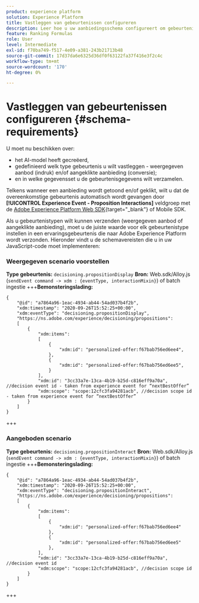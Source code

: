 ```yaml
---
product: experience platform
solution: Experience Platform
title: Vastleggen van gebeurtenissen configureren
description: Leer hoe u uw aanbiedingsschema configureert om gebeurtenissen vast te leggen
feature: Ranking Formulas
role: User
level: Intermediate
exl-id: f70ba749-f517-4e09-a381-243b21713b48
source-git-commit: 17d37da6e6325d36df0f63122fa37f416e3f2c4c
workflow-type: tm+mt
source-wordcount: '170'
ht-degree: 0%

---
```


# Vastleggen van gebeurtenissen configureren {#schema-requirements}

U moet nu beschikken over:

* het AI-model heeft gecreëerd,
* gedefinieerd welk type gebeurtenis u wilt vastleggen - weergegeven aanbod (indruk) en/of aangeklikte aanbieding (conversie);
* en in welke gegevensset u de gebeurtenisgegevens wilt verzamelen.

Telkens wanneer een aanbieding wordt getoond en/of geklikt, wilt u dat de overeenkomstige gebeurtenis automatisch wordt gevangen door **[!UICONTROL Experience Event - Proposition Interactions]** veldgroep met de [Adobe Experience Platform Web SDK](https://experienceleague.adobe.com/docs/experience-platform/edge/web-sdk-faq.html#what-is-adobe-experience-platform-web-sdk%3F){target=&quot;_blank&quot;} of Mobile SDK.

Als u gebeurtenistypen wilt kunnen verzenden (weergegeven aanbod of aangeklikte aanbieding), moet u de juiste waarde voor elk gebeurtenistype instellen in een ervaringsgebeurtenis die naar Adobe Experience Platform wordt verzonden. Hieronder vindt u de schemavereisten die u in uw JavaScript-code moet implementeren:

### Weergegeven scenario voorstellen

**Type gebeurtenis:** `decisioning.propositionDisplay`
**Bron:** Web.sdk/Alloy.js (`sendEvent command -> xdm : {eventType, interactionMixin}`) of batch ingestie
+++**Bemonsteringslading:**

```
{
    "@id": "a7864a96-1eac-4934-ab44-54ad037b4f2b",
    "xdm:timestamp": "2020-09-26T15:52:25+00:00",
    "xdm:eventType": "decisioning.propositionDisplay",
    "https://ns.adobe.com/experience/decisioning/propositions":
    [
        {
            "xdm:items":
            [
                {
                    "xdm:id": "personalized-offer:f67bab756ed6ee4",
                },
                {
                    "xdm:id": "personalized-offer:f67bab756ed6ee5",
                }
            ],
            "xdm:id": "3cc33a7e-13ca-4b19-b25d-c816eff9a70a", //decision event id - taken from experience event for “nextBestOffer”
            "xdm:scope": "scope:12cfc3fa94281acb", //decision scope id - taken from experience event for “nextBestOffer”
        }
    ]
}
```

+++

### Aangeboden scenario

**Type gebeurtenis:** `decisioning.propositionInteract`
**Bron:** Web.sdk/Alloy.js (`sendEvent command -> xdm : {eventType, interactionMixin}`) of batch ingestie
+++**Bemonsteringslading:**

```
{
    "@id": "a7864a96-1eac-4934-ab44-54ad037b4f2b",
    "xdm:timestamp": "2020-09-26T15:52:25+00:00",
    "xdm:eventType": "decisioning.propositionInteract",
    "https://ns.adobe.com/experience/decisioning/propositions":
    [
        {
            "xdm:items":
            [
                {
                    "xdm:id": "personalized-offer:f67bab756ed6ee4"
                },
                {
                    "xdm:id": "personalized-offer:f67bab756ed6ee5"
                },
            ],
            "xdm:id": "3cc33a7e-13ca-4b19-b25d-c816eff9a70a", //decision event id
            "xdm:scope": "scope:12cfc3fa94281acb", //decision scope id
        }
    ]
}
```

+++

<!--
## Using a ranking strategy {#using-ranking}

To use the ranking strategy you created above, follow the steps below:

Once a ranking strategy has been created, you can assign it to a placement in a decision. For more on this, see [Configure offers selection in decisions](../offer-activities/configure-offer-selection.md).

1. Create a decision.
1. Add a placement.
1. Add a collection.
1. Choose to rank offers by AI ranking (select it from the drop-down list).
1. Click Add ranking.
1. Select the ranking strategy that you created. All the details of the ranking strategy are displayed.
1. Click Next to confirm.
1. Save your decision.

It is now ready to be used in a decision to rank eligible offers for a placement (see [Configure offers selection in decisions](../offer-activities/configure-offer-selection.md)).
-->
